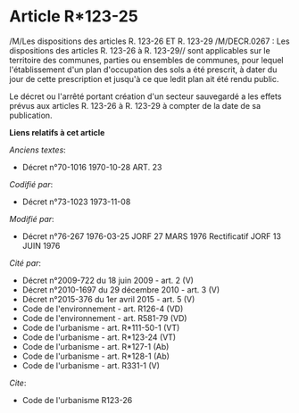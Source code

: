 # Article R*123-25

/M/Les dispositions des articles R. 123-26 ET R. 123-29 /M/DECR.0267 : Les dispositions des articles R. 123-26 à R. 123-29//
sont applicables sur le territoire des communes, parties ou ensembles de communes, pour lequel l'établissement d'un plan
d'occupation des sols a été prescrit, à dater du jour de cette prescription et jusqu'à ce que ledit plan ait été rendu
public.

Le décret ou l'arrêté portant création d'un secteur sauvegardé a les effets prévus aux articles R. 123-26 à R. 123-29 à
compter de la date de sa publication.

**Liens relatifs à cet article**

_Anciens textes_:

  - Décret n°70-1016 1970-10-28 ART. 23

_Codifié par_:

  - Décret n°73-1023 1973-11-08

_Modifié par_:

  - Décret n°76-267 1976-03-25 JORF 27 MARS 1976 Rectificatif JORF 13 JUIN 1976

_Cité par_:

  - Décret n°2009-722 du 18 juin 2009 - art. 2 (V)
  - Décret n°2010-1697 du 29 décembre 2010 - art. 3 (V)
  - Décret n°2015-376 du 1er avril 2015 - art. 5 (V)
  - Code de l'environnement - art. R126-4 (VD)
  - Code de l'environnement - art. R581-79 (VD)
  - Code de l'urbanisme - art. R*111-50-1 (VT)
  - Code de l'urbanisme - art. R*123-24 (VT)
  - Code de l'urbanisme - art. R*127-1 (Ab)
  - Code de l'urbanisme - art. R*128-1 (Ab)
  - Code de l'urbanisme - art. R331-1 (V)

_Cite_:

  - Code de l'urbanisme R123-26
